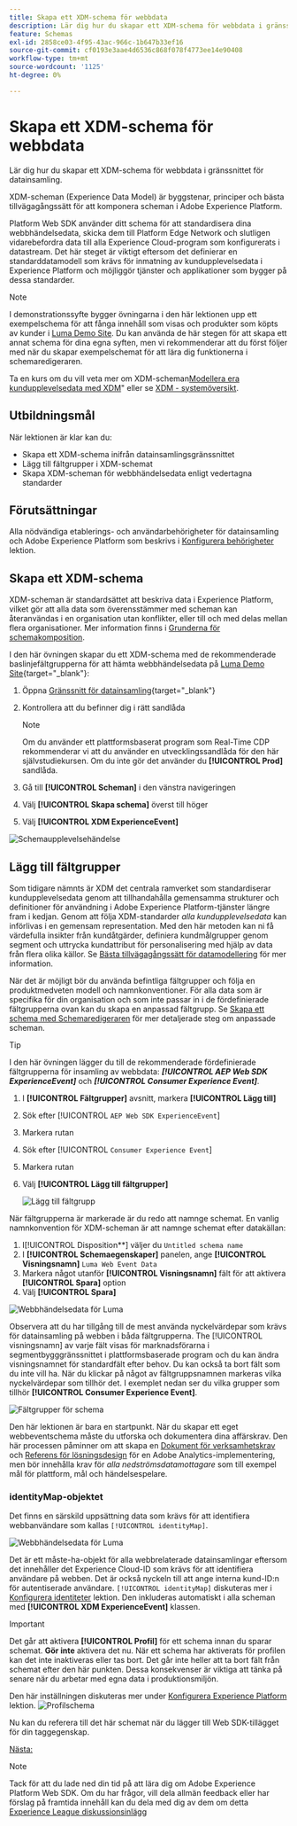 ```yaml
---
title: Skapa ett XDM-schema för webbdata
description: Lär dig hur du skapar ett XDM-schema för webbdata i gränssnittet för datainsamling. Den här lektionen är en del av självstudiekursen Implementera Adobe Experience Cloud med Web SDK.
feature: Schemas
exl-id: 2858ce03-4f95-43ac-966c-1b647b33ef16
source-git-commit: cf0193e3aae4d6536c868f078f4773ee14e90408
workflow-type: tm+mt
source-wordcount: '1125'
ht-degree: 0%

---
```


# Skapa ett XDM-schema för webbdata

Lär dig hur du skapar ett XDM-schema för webbdata i gränssnittet för datainsamling.

XDM-scheman (Experience Data Model) är byggstenar, principer och bästa tillvägagångssätt för att komponera scheman i Adobe Experience Platform.

Platform Web SDK använder ditt schema för att standardisera dina webbhändelsedata, skicka dem till Platform Edge Network och slutligen vidarebefordra data till alla Experience Cloud-program som konfigurerats i datastream. Det här steget är viktigt eftersom det definierar en standarddatamodell som krävs för inmatning av kundupplevelsedata i Experience Platform och möjliggör tjänster och applikationer som bygger på dessa standarder.

>[!NOTE]
>
> I demonstrationssyfte bygger övningarna i den här lektionen upp ett exempelschema för att fånga innehåll som visas och produkter som köpts av kunder i [Luma Demo Site](https://luma.enablementadobe.com/content/luma/us/en.html). Du kan använda de här stegen för att skapa ett annat schema för dina egna syften, men vi rekommenderar att du först följer med när du skapar exempelschemat för att lära dig funktionerna i schemaredigeraren.

Ta en kurs om du vill veta mer om XDM-scheman[Modellera era kundupplevelsedata med XDM](https://experienceleague.adobe.com/?recommended=ExperiencePlatform-D-1-2021.1.xdm)&quot; eller se [XDM - systemöversikt](https://experienceleague.adobe.com/docs/experience-platform/xdm/home.html?lang=sv).

## Utbildningsmål

När lektionen är klar kan du:

* Skapa ett XDM-schema inifrån datainsamlingsgränssnittet
* Lägg till fältgrupper i XDM-schemat
* Skapa XDM-scheman för webbhändelsedata enligt vedertagna standarder

## Förutsättningar

Alla nödvändiga etablerings- och användarbehörigheter för datainsamling och Adobe Experience Platform som beskrivs i [Konfigurera behörigheter](configure-permissions.md) lektion.

## Skapa ett XDM-schema

XDM-scheman är standardsättet att beskriva data i Experience Platform, vilket gör att alla data som överensstämmer med scheman kan återanvändas i en organisation utan konflikter, eller till och med delas mellan flera organisationer. Mer information finns i [Grunderna för schemakomposition](https://experienceleague.adobe.com/docs/experience-platform/xdm/schema/composition.html?lang=en).

I den här övningen skapar du ett XDM-schema med de rekommenderade baslinjefältgrupperna för att hämta webbhändelsedata på [Luma Demo Site](https://luma.enablementadobe.com/content/luma/us/en.html){target=&quot;_blank&quot;}:

1. Öppna [Gränssnitt för datainsamling](https://launch.adobe.com/){target=&quot;_blank&quot;}
1. Kontrollera att du befinner dig i rätt sandlåda

   >[!NOTE]
   >
   >Om du använder ett plattformsbaserat program som Real-Time CDP rekommenderar vi att du använder en utvecklingssandlåda för den här självstudiekursen. Om du inte gör det använder du **[!UICONTROL Prod]** sandlåda.

1. Gå till **[!UICONTROL Scheman]** i den vänstra navigeringen
1. Välj **[!UICONTROL Skapa schema]** överst till höger
1. Välj **[!UICONTROL XDM ExperienceEvent]**

![Schemaupplevelsehändelse](assets/schema-XDM-experience-event.jpg)

## Lägg till fältgrupper

Som tidigare nämnts är XDM det centrala ramverket som standardiserar kundupplevelsedata genom att tillhandahålla gemensamma strukturer och definitioner för användning i Adobe Experience Platform-tjänster längre fram i kedjan. Genom att följa XDM-standarder _alla kundupplevelsedata_ kan införlivas i en gemensam representation. Med den här metoden kan ni få värdefulla insikter från kundåtgärder, definiera kundmålgrupper genom segment och uttrycka kundattribut för personalisering med hjälp av data från flera olika källor. Se [Bästa tillvägagångssätt för datamodellering](https://experienceleague.adobe.com/docs/experience-platform/xdm/schema/best-practices.html?lang=en) för mer information.

När det är möjligt bör du använda befintliga fältgrupper och följa en produktmedveten modell och namnkonventioner. För alla data som är specifika för din organisation och som inte passar in i de fördefinierade fältgrupperna ovan kan du skapa en anpassad fältgrupp. Se [Skapa ett schema med Schemaredigeraren](https://experienceleague.adobe.com/docs/experience-platform/xdm/tutorials/create-schema-ui.html?lang=en#create) för mer detaljerade steg om anpassade scheman.

>[!TIP]
> 
>I den här övningen lägger du till de rekommenderade fördefinierade fältgrupperna för insamling av webbdata: _**[!UICONTROL AEP Web SDK ExperienceEvent]**_ och _**[!UICONTROL Consumer Experience Event]**_.

1. I **[!UICONTROL Fältgrupper]** avsnitt, markera **[!UICONTROL Lägg till]**
1. Sök efter [!UICONTROL `AEP Web SDK ExperienceEvent`]
1. Markera rutan
1. Sök efter [!UICONTROL `Consumer Experience Event`]
1. Markera rutan
1. Välj **[!UICONTROL Lägg till fältgrupper]**

   ![Lägg till fältgrupp](assets/schema-add-field-group.jpg)

När fältgrupperna är markerade är du redo att namnge schemat. En vanlig namnkonvention för XDM-scheman är att namnge schemat efter datakällan:

1. I[!UICONTROL Disposition**] väljer du `Untitled schema name`
1. I **[!UICONTROL Schemaegenskaper]** panelen, ange **[!UICONTROL Visningsnamn]** `Luma Web Event Data`
1. Markera något utanför **[!UICONTROL Visningsnamn]** fält för att aktivera **[!UICONTROL Spara]** option
1. Välj **[!UICONTROL Spara]**

![Webbhändelsedata för Luma](assets/schema-luma-web-event-data.png)

Observera att du har tillgång till de mest använda nyckelvärdepar som krävs för datainsamling på webben i båda fältgrupperna. The [!UICONTROL visningsnamn] av varje fält visas för marknadsförarna i segmentbygggränssnittet i plattformsbaserade program och du kan ändra visningsnamnet för standardfält efter behov. Du kan också ta bort fält som du inte vill ha. När du klickar på något av fältgruppsnamnen markeras vilka nyckelvärdepar som tillhör det. I exemplet nedan ser du vilka grupper som tillhör **[!UICONTROL Consumer Experience Event]**.

![Fältgrupper för schema](assets/schema-consumer-experience-event.jpg)

Den här lektionen är bara en startpunkt. När du skapar ett eget webbeventschema måste du utforska och dokumentera dina affärskrav. Den här processen påminner om att skapa en [Dokument för verksamhetskrav](https://experienceleague.adobe.com/docs/analytics-learn/tutorials/implementation/implementation-basics/creating-a-business-requirements-document.html) och [Referens för lösningsdesign](https://experienceleague.adobe.com/docs/analytics-learn/tutorials/implementation/implementation-basics/creating-and-maintaining-an-sdr.html) för en Adobe Analytics-implementering, men bör innehålla krav för _alla nedströmsdatamottagare_ som till exempel mål för plattform, mål och händelsespelare.


### identityMap-objektet

Det finns en särskild uppsättning data som krävs för att identifiera webbanvändare som kallas `[!UICONTROL identityMap]`.

![Webbhändelsedata för Luma](assets/schema-identityMap.png)

Det är ett måste-ha-objekt för alla webbrelaterade datainsamlingar eftersom det innehåller det Experience Cloud-ID som krävs för att identifiera användare på webben. Det är också nyckeln till att ange interna kund-ID:n för autentiserade användare. `[!UICONTROL identityMap]` diskuteras mer i [Konfigurera identiteter](configure-identities.md) lektion. Den inkluderas automatiskt i alla scheman med **[!UICONTROL XDM ExperienceEvent]** klassen.


>[!IMPORTANT]
>
> Det går att aktivera **[!UICONTROL Profil]** för ett schema innan du sparar schemat. **Gör inte** aktivera det nu. När ett schema har aktiverats för profilen kan det inte inaktiveras eller tas bort. Det går inte heller att ta bort fält från schemat efter den här punkten. Dessa konsekvenser är viktiga att tänka på senare när du arbetar med egna data i produktionsmiljön.
>
>Den här inställningen diskuteras mer under [Konfigurera Experience Platform](setup-experience-platform.md) lektion.
>![Profilschema](assets/schema-profile.png)

Nu kan du referera till det här schemat när du lägger till Web SDK-tillägget för din taggegenskap.


[Nästa: ](configure-identities.md)

>[!NOTE]
>
>Tack för att du lade ned din tid på att lära dig om Adobe Experience Platform Web SDK. Om du har frågor, vill dela allmän feedback eller har förslag på framtida innehåll kan du dela med dig av dem om detta [Experience League diskussionsinlägg](https://experienceleaguecommunities.adobe.com/t5/adobe-experience-platform-launch/tutorial-discussion-implement-adobe-experience-cloud-with-web/td-p/444996)
